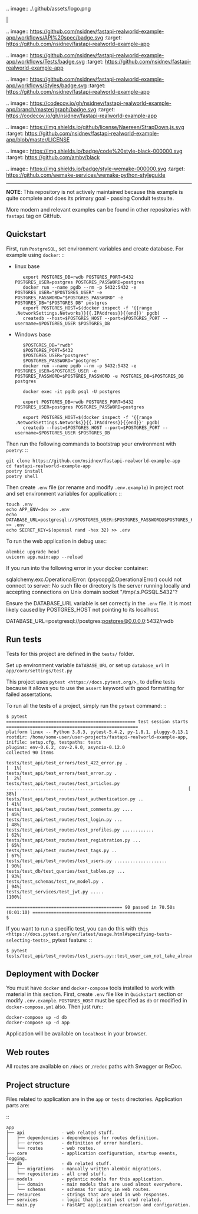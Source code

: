 .. image:: ./.github/assets/logo.png

|

.. image:: https://github.com/nsidnev/fastapi-realworld-example-app/workflows/API%20spec/badge.svg
   :target: https://github.com/nsidnev/fastapi-realworld-example-app

.. image:: https://github.com/nsidnev/fastapi-realworld-example-app/workflows/Tests/badge.svg
   :target: https://github.com/nsidnev/fastapi-realworld-example-app

.. image:: https://github.com/nsidnev/fastapi-realworld-example-app/workflows/Styles/badge.svg
   :target: https://github.com/nsidnev/fastapi-realworld-example-app

.. image:: https://codecov.io/gh/nsidnev/fastapi-realworld-example-app/branch/master/graph/badge.svg
   :target: https://codecov.io/gh/nsidnev/fastapi-realworld-example-app

.. image:: https://img.shields.io/github/license/Naereen/StrapDown.js.svg
   :target: https://github.com/nsidnev/fastapi-realworld-example-app/blob/master/LICENSE

.. image:: https://img.shields.io/badge/code%20style-black-000000.svg
   :target: https://github.com/ambv/black

.. image:: https://img.shields.io/badge/style-wemake-000000.svg
   :target: https://github.com/wemake-services/wemake-python-styleguide

----------

**NOTE**: This repository is not actively maintained because this example is quite complete and does its primary goal - passing Conduit testsuite.

More modern and relevant examples can be found in other repositories with ``fastapi`` tag on GitHub.

Quickstart
----------

First, run ``PostgreSQL``, set environment variables and create database. For example using ``docker``: ::
 
   - linux base
      ```
         export POSTGRES_DB=rwdb POSTGRES_PORT=5432 POSTGRES_USER=postgres POSTGRES_PASSWORD=postgres
         docker run --name pgdb --rm -p 5432:5432 -e POSTGRES_USER="$POSTGRES_USER" -e POSTGRES_PASSWORD="$POSTGRES_PASSWORD" -e POSTGRES_DB="$POSTGRES_DB" postgres
         export POSTGRES_HOST=$(docker inspect -f '{{range .NetworkSettings.Networks}}{{.IPAddress}}{{end}}' pgdb)
         createdb --host=$POSTGRES_HOST --port=$POSTGRES_PORT --username=$POSTGRES_USER $POSTGRES_DB
      ```

   - Windows base
      ```
         $POSTGRES_DB="rwdb"
         $POSTGRES_PORT=5432 
         $POSTGRES_USER="postgres"
         $POSTGRES_PASSWORD="postgres"
         docker run --name pgdb --rm -p 5432:5432 -e POSTGRES_USER=$POSTGRES_USER -e POSTGRES_PASSWORD=$POSTGRES_PASSWORD -e POSTGRES_DB=$POSTGRES_DB postgres

         docker exec -it pgdb psql -U postgres

         export POSTGRES_DB=rwdb POSTGRES_PORT=5432 POSTGRES_USER=postgres POSTGRES_PASSWORD=postgres
         
         export POSTGRES_HOST=$(docker inspect -f '{{range .NetworkSettings.Networks}}{{.IPAddress}}{{end}}' pgdb)
         createdb --host=$POSTGRES_HOST --port=$POSTGRES_PORT --username=$POSTGRES_USER $POSTGRES_DB
      ```

Then run the following commands to bootstrap your environment with ``poetry``: ::

    git clone https://github.com/nsidnev/fastapi-realworld-example-app
    cd fastapi-realworld-example-app
    poetry install
    poetry shell

Then create ``.env`` file (or rename and modify ``.env.example``) in project root and set environment variables for application: ::

    touch .env
    echo APP_ENV=dev >> .env
    echo DATABASE_URL=postgresql://$POSTGRES_USER:$POSTGRES_PASSWORD@$POSTGRES_HOST:$POSTGRES_PORT/$POSTGRES_DB >> .env
    echo SECRET_KEY=$(openssl rand -hex 32) >> .env

To run the web application in debug use::

    alembic upgrade head
    uvicorn app.main:app --reload

If you run into the following error in your docker container:

   sqlalchemy.exc.OperationalError: (psycopg2.OperationalError) could not connect to server: No such file or directory
   Is the server running locally and accepting
   connections on Unix domain socket "/tmp/.s.PGSQL.5432"?

Ensure the DATABASE_URL variable is set correctly in the `.env` file.
It is most likely caused by POSTGRES_HOST not pointing to its localhost.

   DATABASE_URL=postgresql://postgres:postgres@0.0.0.0:5432/rwdb



Run tests
---------

Tests for this project are defined in the ``tests/`` folder.

Set up environment variable ``DATABASE_URL`` or set up ``database_url`` in ``app/core/settings/test.py``

This project uses `pytest
<https://docs.pytest.org/>`_ to define tests because it allows you to use the ``assert`` keyword with good formatting for failed assertations.


To run all the tests of a project, simply run the ``pytest`` command: ::

    $ pytest
    ================================================= test session starts ==================================================
    platform linux -- Python 3.8.3, pytest-5.4.2, py-1.8.1, pluggy-0.13.1
    rootdir: /home/some-user/user-projects/fastapi-realworld-example-app, inifile: setup.cfg, testpaths: tests
    plugins: env-0.6.2, cov-2.9.0, asyncio-0.12.0
    collected 90 items

    tests/test_api/test_errors/test_422_error.py .                                                                   [  1%]
    tests/test_api/test_errors/test_error.py .                                                                       [  2%]
    tests/test_api/test_routes/test_articles.py .................................                                    [ 38%]
    tests/test_api/test_routes/test_authentication.py ..                                                             [ 41%]
    tests/test_api/test_routes/test_comments.py ....                                                                 [ 45%]
    tests/test_api/test_routes/test_login.py ...                                                                     [ 48%]
    tests/test_api/test_routes/test_profiles.py ............                                                         [ 62%]
    tests/test_api/test_routes/test_registration.py ...                                                              [ 65%]
    tests/test_api/test_routes/test_tags.py ..                                                                       [ 67%]
    tests/test_api/test_routes/test_users.py ....................                                                    [ 90%]
    tests/test_db/test_queries/test_tables.py ...                                                                    [ 93%]
    tests/test_schemas/test_rw_model.py .                                                                            [ 94%]
    tests/test_services/test_jwt.py .....                                                                            [100%]

    ============================================ 90 passed in 70.50s (0:01:10) =============================================
    $

If you want to run a specific test, you can do this with `this
<https://docs.pytest.org/en/latest/usage.html#specifying-tests-selecting-tests>`_ pytest feature: ::

    $ pytest tests/test_api/test_routes/test_users.py::test_user_can_not_take_already_used_credentials

Deployment with Docker
----------------------

You must have ``docker`` and ``docker-compose`` tools installed to work with material in this section.
First, create ``.env`` file like in `Quickstart` section or modify ``.env.example``.
``POSTGRES_HOST`` must be specified as `db` or modified in ``docker-compose.yml`` also.
Then just run::

    docker-compose up -d db
    docker-compose up -d app

Application will be available on ``localhost`` in your browser.

Web routes
----------

All routes are available on ``/docs`` or ``/redoc`` paths with Swagger or ReDoc.


Project structure
-----------------

Files related to application are in the ``app`` or ``tests`` directories.
Application parts are:

::

    app
    ├── api              - web related stuff.
    │   ├── dependencies - dependencies for routes definition.
    │   ├── errors       - definition of error handlers.
    │   └── routes       - web routes.
    ├── core             - application configuration, startup events, logging.
    ├── db               - db related stuff.
    │   ├── migrations   - manually written alembic migrations.
    │   └── repositories - all crud stuff.
    ├── models           - pydantic models for this application.
    │   ├── domain       - main models that are used almost everywhere.
    │   └── schemas      - schemas for using in web routes.
    ├── resources        - strings that are used in web responses.
    ├── services         - logic that is not just crud related.
    └── main.py          - FastAPI application creation and configuration.
